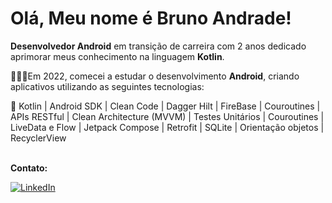 # Olá, Meu nome é Bruno Andrade!

**Desenvolvedor Android** em transição de carreira com 2 anos dedicado aprimorar meus conhecimento na linguagem **Kotlin**.

👨🏼‍💻Em 2022, comecei a estudar o desenvolvimento **Android**, criando aplicativos utilizando as seguintes tecnologias: 

🎯 Kotlin | Android SDK | Clean Code | Dagger Hilt | FireBase | Couroutines | APIs RESTful | Clean Architecture (MVVM) | Testes Unitários | Couroutines | LiveData e Flow | Jetpack Compose | Retrofit | SQLite | Orientação objetos | RecyclerView  <br><br>

**Contato:**

[![LinkedIn](https://img.shields.io/badge/LinkedIn-%230077B5.svg?logo=linkedin&logoColor=white)](https://www.linkedin.com/in/brunoanndrad/) 
